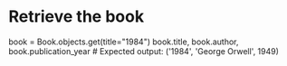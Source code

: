 # Retrieve the book
book = Book.objects.get(title="1984")
book.title, book.author, book.publication_year  # Expected output: ('1984', 'George Orwell', 1949)